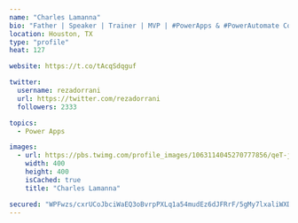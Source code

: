 ```yaml
---
name: "Charles Lamanna"
bio: "Father | Speaker | Trainer | MVP | #PowerApps & #PowerAutomate Community Super User | YouTuber Right-pointing triangle http://youtube.com/c/rezadorrani | Learn - Share - Clockwise rightwards and leftwards open circle arrows"
location: Houston, TX
type: "profile"
heat: 127

website: https://t.co/tAcqSdqguf

twitter:
  username: rezadorrani
  url: https://twitter.com/rezadorrani
  followers: 2333

topics:
  - Power Apps

images:
  - url: https://pbs.twimg.com/profile_images/1063114045270777856/qeT-jpWr_400x400.jpg
    width: 400
    height: 400
    isCached: true
    title: "Charles Lamanna"

secured: "WPFwzs/cxrUCoJbciWaEQ3oBvrpPXLq1a54mudEz6dJFRrF/5gMy7lxaliWXD0tCv33jnoXiO/VWID2PFcCmWbZbKBnooh3mqs1KuQk58Qlj04xnmlImejgCOCKohpS9fZr8GG2EPROKDnDQ2UMzrGv2YOhuHSO/y7UMM85/7ewW5x3XV78DDeH39ylaE8l/YLLWVL3r4eMOJxNq4jwXexF/Cild5EJchnBi5pO3xPaSuQww2bSdz9Uz8Jt7OrbpMrtZK1KkTV5LVtT/vOKL0EioLgJLu4HWTjl5tEMjmGu8c1tOU1DllLUXtqINnda7JK39ASAkVL4F8VUUokzibgEqJJoEuINQ4e3FdvE6IYVikpzI1i6T+rY39asN4A5B7Hs7g+mqjm9pEcawq5WhY9H95T3VAOpYWv3GsLU1w5U=;7WJq0DXNLDsbSDL0HCaNYA=="
---
```


